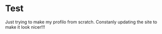 # Test
Just trying to make my profilo from scratch. Constanly updating the site to make it look nicer!!!


